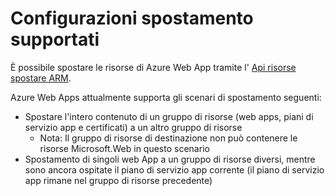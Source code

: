 <properties
    pageTitle="Spostare risorse Web App in un altro gruppo di risorse"
    description="Vengono descritti gli scenari in cui è possibile spostare Web App e servizi di App da un gruppo di risorse a un'altra."
    services="app-service"
    documentationCenter=""
    authors="ZainRizvi"
    manager="wpickett"
    editor=""/>

<tags
    ms.service="app-service"
    ms.workload="web"
    ms.tgt_pltfrm="na"
    ms.devlang="na"
    ms.topic="article"
    ms.date="01/04/2016"
    ms.author="zarizvi"/>
    
# <a name="supported-move-configurations"></a>Configurazioni spostamento supportati

È possibile spostare le risorse di Azure Web App tramite l' [Api risorse spostare ARM](../resource-group-move-resources.md).

Azure Web Apps attualmente supporta gli scenari di spostamento seguenti:

* Spostare l'intero contenuto di un gruppo di risorse (web apps, piani di servizio app e certificati) a un altro gruppo di risorse 
    * Nota: Il gruppo di risorse di destinazione non può contenere le risorse Microsoft.Web in questo scenario
* Spostamento di singoli web App a un gruppo di risorse diversi, mentre sono ancora ospitate il piano di servizio app corrente (il piano di servizio app rimane nel gruppo di risorse precedente)
